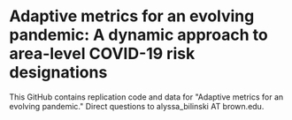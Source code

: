 # Adaptive metrics for an evolving pandemic: A dynamic approach to area-level COVID-19 risk designations

This GitHub contains replication code and data for "Adaptive metrics for an evolving pandemic."  Direct questions to alyssa_bilinski AT brown.edu.
